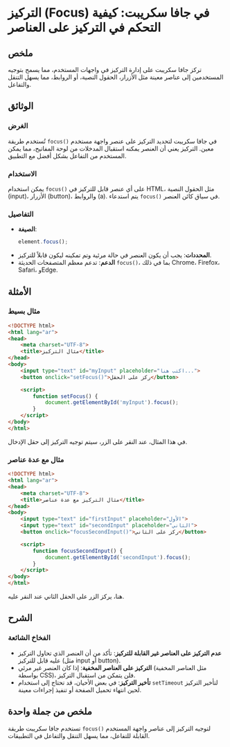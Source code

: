 <!--
Meta Description: # التركيز (Focus) في جافا سكريبت: كيفية التحكم في التركيز على العناصر ## ملخص تركز جافا سكريبت على إدارة التركيز في واجهات المستخدم، مما يسمح بتوجيه ا...
Meta Keywords: التركيز, على, focus, html, button
-->

# التركيز (Focus) في جافا سكريبت: كيفية التحكم في التركيز على العناصر

## ملخص
تركز جافا سكريبت على إدارة التركيز في واجهات المستخدم، مما يسمح بتوجيه المستخدمين إلى عناصر معينة مثل الأزرار، الحقول النصية، أو الروابط، مما يسهل التنقل والتفاعل.

## الوثائق
### الغرض
تُستخدم طريقة `focus()` في جافا سكريبت لتحديد التركيز على عنصر واجهة مستخدم معين. التركيز يعني أن العنصر يمكنه استقبال المدخلات من لوحة المفاتيح، مما يمكن المستخدم من التفاعل بشكل أفضل مع التطبيق.

### الاستخدام
يمكن استخدام `focus()` على أي عنصر قابل للتركيز في HTML، مثل الحقول النصية (input)، الأزرار (button)، والروابط (a). يتم استدعاء `focus()` في سياق كائن العنصر.

### التفاصيل
- **الصيغة**: 
  ```javascript
  element.focus();
  ```
- **المحددات**: يجب أن يكون العنصر في حالة مرئية وتم تمكينه ليكون قابلاً للتركيز.
- **الدعم**: تدعم معظم المتصفحات الحديثة `focus()`، بما في ذلك Chrome، Firefox، Safari، وEdge.

## الأمثلة
### مثال بسيط
```html
<!DOCTYPE html>
<html lang="ar">
<head>
    <meta charset="UTF-8">
    <title>مثال التركيز</title>
</head>
<body>
    <input type="text" id="myInput" placeholder="اكتب هنا...">
    <button onclick="setFocus()">ركز على الحقل</button>

    <script>
        function setFocus() {
            document.getElementById('myInput').focus();
        }
    </script>
</body>
</html>
```
في هذا المثال، عند النقر على الزر، سيتم توجيه التركيز إلى حقل الإدخال.

### مثال مع عدة عناصر
```html
<!DOCTYPE html>
<html lang="ar">
<head>
    <meta charset="UTF-8">
    <title>مثال التركيز مع عدة عناصر</title>
</head>
<body>
    <input type="text" id="firstInput" placeholder="الأول">
    <input type="text" id="secondInput" placeholder="الثاني">
    <button onclick="focusSecondInput()">ركز على الثاني</button>

    <script>
        function focusSecondInput() {
            document.getElementById('secondInput').focus();
        }
    </script>
</body>
</html>
```
هنا، يركز الزر على الحقل الثاني عند النقر عليه.

## الشرح
### الفخاخ الشائعة
- **عدم التركيز على العناصر غير القابلة للتركيز**: تأكد من أن العنصر الذي تحاول التركيز عليه قابل للتركيز (مثل input أو button).
- **التركيز على العناصر المخفية**: إذا كان العنصر غير مرئي (مثل العناصر المخفية بواسطة CSS)، فلن يتمكن من استقبال التركيز.
- **تأخير التركيز**: في بعض الأحيان، قد تحتاج إلى استخدام `setTimeout` لتأخير التركيز لحين انتهاء تحميل الصفحة أو تنفيذ إجراءات معينة.

## ملخص من جملة واحدة
تستخدم جافا سكريبت طريقة `focus()` لتوجيه التركيز إلى عناصر واجهة المستخدم القابلة للتفاعل، مما يسهل التنقل والتفاعل في التطبيقات.